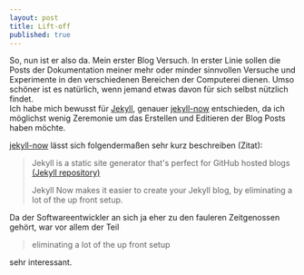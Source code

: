```yaml
---
layout: post
title: Lift-off
published: true
---
```


So, nun ist er also da. Mein erster Blog Versuch. In erster Linie sollen die Posts der Dokumentation meiner mehr oder minder sinnvollen Versuche und Experimente in den verschiedenen Bereichen der Computerei dienen. Umso schöner ist es natürlich, wenn jemand etwas davon für sich selbst nützlich findet.  
Ich habe mich bewusst für [Jekyll](http://jekyllrb.com/), genauer [jekyll-now](https://github.com/barryclark/jekyll-now) entschieden, da ich möglichst wenig Zeremonie um das Erstellen und Editieren der Blog Posts haben möchte.  

[jekyll-now](https://github.com/barryclark/jekyll-now) lässt sich folgendermaßen sehr kurz beschreiben (Zitat):  
> Jekyll is a static site generator that's perfect for GitHub hosted blogs [(Jekyll repository)](https://github.com/jekyll/jekyll)  
>
> Jekyll Now makes it easier to create your Jekyll blog, by eliminating a lot of the up front setup.  

Da der Softwareentwickler an sich ja eher zu den fauleren Zeitgenossen gehört, war vor allem der Teil  

> eliminating a lot of the up front setup

sehr interessant.
